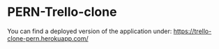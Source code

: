 # PERN-Trello-clone

You can find a deployed version of the application under: https://trello-clone-pern.herokuapp.com/
